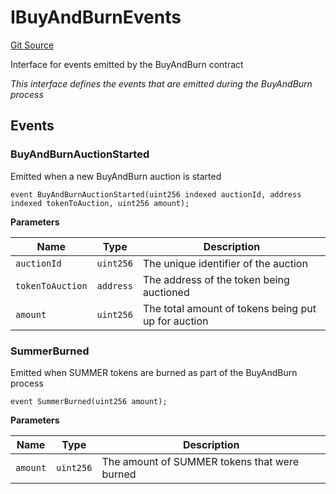 # IBuyAndBurnEvents
[Git Source](https://github.com/OasisDEX/summer-earn-protocol/blob/f5de2d90d66614e7bd59fd42a9d06b870fe474cd/src/events/IBuyAndBurnEvents.sol)

Interface for events emitted by the BuyAndBurn contract

*This interface defines the events that are emitted during the BuyAndBurn process*


## Events
### BuyAndBurnAuctionStarted
Emitted when a new BuyAndBurn auction is started


```solidity
event BuyAndBurnAuctionStarted(uint256 indexed auctionId, address indexed tokenToAuction, uint256 amount);
```

**Parameters**

|Name|Type|Description|
|----|----|-----------|
|`auctionId`|`uint256`|The unique identifier of the auction|
|`tokenToAuction`|`address`|The address of the token being auctioned|
|`amount`|`uint256`|The total amount of tokens being put up for auction|

### SummerBurned
Emitted when SUMMER tokens are burned as part of the BuyAndBurn process


```solidity
event SummerBurned(uint256 amount);
```

**Parameters**

|Name|Type|Description|
|----|----|-----------|
|`amount`|`uint256`|The amount of SUMMER tokens that were burned|

